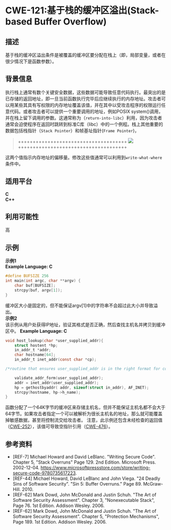 # CWE-121:基于栈的缓冲区溢出(Stack-based Buffer Overflow)
## 描述
基于栈的缓冲区溢出条件是被覆盖的缓冲区要分配在栈上（即，局部变量，或者在很少情况下是函数参数）。
## 背景信息
执行栈上通常有数个关键安全数据，这些数据可能导致任意代码执行。最突出的是已存储的返回地址，即一旦当前函数执行完毕后应继续执行的内存地址。攻击者可以用某些其具有写权限的内存地址覆盖该值，并在其中以受攻击程序的权限运行任意代码。或者攻击者可以提供一个重要调用的地址，例如POSIX system()调用，并在栈上留下调用的参数。这通常称为（``return-into-libc``）利用，因为攻击者通常会迫使程序在返回时跳转到标准C库（libc）中的一个例程。栈上其他重要的数据包括栈指针（``Stack Pointer``）和帧基址指针(``Frame Pointer``)，
> +++++++++++++++++++++++++++++++++++++
> ![](https://upload.wikimedia.org/wikipedia/commons/thumb/d/d3/Call_stack_layout.svg/1024px-Call_stack_layout.svg.png)
> +++++++++++++++++++++++++++++++++++++

这两个值指示内存地址的偏移量。修改这些值通常可以利用到```write-what-where```条件中。
## 适用平台
**C**  
**C++**
## 利用可能性
高
## 示例
**示例1**  
**Example Language: C**
```C
#define BUFSIZE 256
int main(int argc, char **argv) {
    char buf[BUFSIZE];
    strcpy(buf, argv[1]);
}
```  
缓冲区大小是固定的，但不能保证argv[1]中的字符串不会超过此大小并导致溢出。  
**示例2**  
该示例从用户处获得IP地址，验证其格式是否正确，然后查找主机名并拷贝到缓冲区中。
**Example Language: C**
```C
void host_lookup(char *user_supplied_addr){
    struct hostent *hp;
    in_addr_t *addr;
    char hostname[64];
    in_addr_t inet_addr(const char *cp);

/*routine that ensures user_supplied_addr is in the right format for conversion */ 

    validate_addr_form(user_supplied_addr);
    addr = inet_addr(user_supplied_addr);
    hp = gethostbyaddr( addr, sizeof(struct in_addr), AF_INET);
    strcpy(hostname, hp->h_name);
}
```
函数分配了一个64K字节的缓冲区来存储主机名，但并不能保证主机名都不会大于64字节。如果攻击者指定一个可以被解析为很长主机名的地址，那么就可能覆盖掉敏感数据，甚至将控制流交给攻击者。
注意，此示例还包含未经检查的返回值（[CWE-252]()），该值可导致空指针引用（[CWE-476]()）。
## 参考资料  
* [REF-7] Michael Howard and David LeBlanc. "Writing Secure Code". Chapter 5, "Stack Overruns" Page 129. 2nd Edition. Microsoft Press. 2002-12-04. <https://www.microsoftpressstore.com/store/writing-secure-code-9780735617223>.
* [REF-44] Michael Howard, David LeBlanc and John Viega. "24 Deadly Sins of Software Security". "Sin 5: Buffer Overruns." Page 89. McGraw-Hill. 2010.
* [REF-62] Mark Dowd, John McDonald and Justin Schuh. "The Art of Software Security Assessment". Chapter 3, "Nonexecutable Stack", Page 76. 1st Edition. Addison Wesley. 2006.
* [REF-62] Mark Dowd, John McDonald and Justin Schuh. "The Art of Software Security Assessment". Chapter 5, "Protection Mechanisms", Page 189. 1st Edition. Addison Wesley. 2006.


